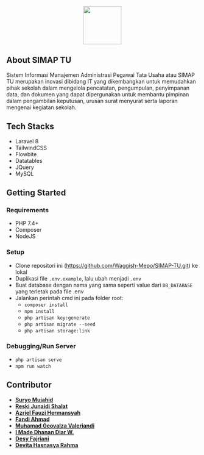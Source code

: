 <p align="center"><img src="https://raw.githubusercontent.com/Waggish-Mepo/SIMAP-TU/master/public/img/logo-wikrama-bogor.png" width="100"></p>

## About SIMAP TU

Sistem Informasi Manajemen Administrasi Pegawai Tata Usaha atau SIMAP TU merupakan inovasi dibidang IT yang dikembangkan untuk memudahkan pihak sekolah dalam mengelola pencatatan, pengumpulan, penyimpanan data, dan dokumen yang dapat dipergunakan untuk membantu pimpinan dalam pengambilan keputusan, urusan surat menyurat serta laporan mengenai kegiatan sekolah.

## Tech Stacks
- Laravel 8
- TailwindCSS
- Flowbite
- Datatables
- JQuery
- MySQL

## Getting Started
### Requirements
- PHP 7.4+
- Composer
- NodeJS

### Setup

- Clone repositori ini (https://github.com/Waggish-Mepo/SIMAP-TU.git) ke lokal
- Duplikasi file `.env.example`, lalu ubah menjadi `.env`
- Buat database dengan nama yang sama seperti value dari `DB_DATABASE` yang terletak pada file .env
- Jalankan perintah cmd ini pada folder root:
    - `composer install`
    - `npm install`
    - `php artisan key:generate`
    - `php artisan migrate --seed`
    - `php artisan storage:link`

### Debugging/Run Server
- `php artisan serve`
- `npm run watch`

## Contributor

- **[Suryo Mujahid](https://github.com/suryomujahid)**
- **[Reski Junaidi Shalat](https://github.com/Saekyo)**
- **[Azriel Fauzi Hermansyah](https://github.com/Azrielfhr2)**
- **[Fandi Ahmad](https://github.com/FandiA6)**
- **[Muhamad Geovalza Valeriandi](https://github.com/geovalza25)**
- **[I Made Dhanan Diar W.](https://github.com/imadedhanan)**
- **[Desy Fajriani](https://github.com/desyfajriani)**
- **[Devita Hasnasya Rahma](https://github.com/devitahsnsyr)**
